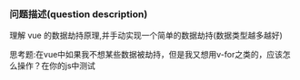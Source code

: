 ### 问题描述(question description)

理解 vue 的数据劫持原理,并手动实现一个简单的数据劫持(数据类型越多越好)

思考题:在vue中如果我不想某些数据被劫持，但是我又想用v-for之类的，应该怎么操作？在你的js中测试

